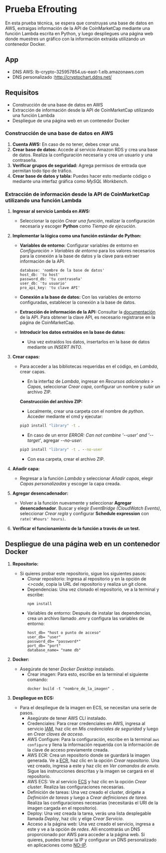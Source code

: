 # Prueba Efrouting

En esta prueba técnica, se espera que construyas una base de datos en AWS, extraigas información de la API de CoinMarketCap mediante una función Lambda escrita en Python, y luego despliegues una página web donde muestres un gráfico con la información extraída utilizando un contenedor Docker.

## App
- DNS AWS: lb-crypto-325957854.us-east-1.elb.amazonaws.com
- DNS personalizado :http://cryptochart.ddns.net/

## Requisitos
- Construcción de una base de datos en AWS
- Extracción de información desde la API de CoinMarketCap utilizando una función Lambda
- Despliegue de una página web en un contenedor Docker

### Construcción de una base de datos en AWS
1. **Cuenta AWS:** En caso de no tener, debes crear una.
2. **Crear base de datos:** Accede al servicio Amazon RDS y crea una base de datos. Realiza la configuración necesaria y crea un usuario y una contraseña.
3. **Verificar grupos de seguridad:** Agrega permisos de entrada que permitan todo tipo de tráfico.
4. **Crear base de datos y tabla:** Puedes hacer esto mediante código o mediante una interfaz gráfica como *MySQL Workbench*.


### Extracción de información desde la API de CoinMarketCap utilizando una función Lambda

1. **Ingresar al servicio Lambda en AWS:**
   - Seleccionar la opción *Crear una función*, realizar la configuración necesaria y escoger **Python** como *Tiempo de ejecución*.

2. **Implementar la lógica como una función estándar de Python:**
   - **Variables de entorno:** Configurar variables de entorno en *Configuración > Variables de entorno* para los valores necesarios para la conexión a la base de datos y la clave para extraer información de la API.

     ```script
     database: 'nombre de la base de datos'
     host_db: 'tu host'
     password_db: 'tu contraseña'
     user_db: 'tu usuario'
     pro_api_key: 'tu clave API'
     ```

   - **Conexión a la base de datos:** Con las variables de entorno configuradas, establecer la conexión a la base de datos.

   - **Extracción de información de la API:** Consultar la [documentación](https://coinmarketcap.com/api/documentation/v1/#) de la API. Para obtener la clave API, es necesario registrarse en la página de CoinMarketCap.

   - **Introducir los datos extraídos en la base de datos:**
     - Una vez extraídos los datos, insertarlos en la base de datos mediante un *INSERT INTO*.

3. **Crear capas:**
   - Para acceder a las bibliotecas requeridas en el código, en *Lambda*, crear capas.
     - En la interfaz de *Lambda*, ingresar en *Recursos adicionales > Capas*, seleccionar *Crear capa*, configurar un nombre y subir un archivo ZIP.

     **Construcción del archivo ZIP:**
     - Localmente, crear una carpeta con el nombre de *python*. Acceder mediante el cmd y ejecutar:

     ```cmd
     pip3 install "library" -t .
     ```

     - En caso de un error *ERROR: Can not combine '--user' and '--target'*, agregar *--no-user*:

     ```cmd
     pip3 install "library" -t . --no-user
     ```

     - Con esa carpeta, crear el archivo ZIP.

4. **Añadir capa:**
   - Regresar a la función *Lambda* y seleccionar *Añadir capas*, elegir *Capas personalizadas* y escoger la capa creada.

5. **Agregar desencadenador:**
   - Volver a la función nuevamente y seleccionar **Agregar desencadenador**. Buscar y elegir *EventBridge (CloudWatch Events)*, seleccionar *Crear regla* y configurar **Schedule expression** con `rate('#hours' hours)`.

6. **Verificar el funcionamiento de la función a través de un test.**


## Despliegue de una página web en un contenedor Docker

1. **Repositorio:**
   - Si quieres probar este repositorio, sigue los siguientes pasos:
      - Clonar repositorio: Ingresa al repositorio y en la opción de *<>code*, copia la URL del repositorio y realiza un git clone.
      - Dependencias: Una vez clonado el repositorio, ve a la terminal y escribe:
        ```script
        npm install
        ```
      - Variables de entorno: Después de instalar las dependencias, crea un archivo llamado *.env* y configura las variables de entorno:
        ```script
        host_db= "host o punto de acceso"
        user_db= "user"
        password_db= "password*"
        port_db= "port"
        database_name= "name db"
        ```

3. **Docker:**
   - Asegúrate de tener *Docker Desktop* instalado.
      - Crear imagen: Para esto, escribe en la terminal el siguiente comando:
        ```script
        docker build -t "nombre_de_la_imagen" .
        ```

4. **Despliegue en ECS:**
   - Para el despliegue de la imagen en ECS, se necesitan una serie de pasos.
      - Asegúrate de tener AWS CLI instalado.
      - Credenciales: Para crear credenciales en AWS, ingresa al servicio [IAM](https://us-east-1.console.aws.amazon.com/iam/home?region=us-east-1#/home), haz clic en *Mis credenciales de seguridad* y luego en *Crear claves de acceso*.
      - AWS Configure: Para la configuración, escribe en la terminal `aws configure` y llena la información requerida con la información de la clave de acceso previamente creada.
      - AWS ECR: Crea un repositorio donde se guardará la imagen generada. Ve a [ECR](https://us-east-1.console.aws.amazon.com/ecr/repositories?region=us-east-1), haz clic en la opción *Crear repositorio*. Una vez creado, ingresa a este y haz clic en *Ver comandos de envío*. Sigue las instrucciones descritas y la imagen se cargará en el repositorio.
      - AWS ECS: Ve al servicio [ECS](https://us-east-1.console.aws.amazon.com/ecs/v2/home?region=us-east-1) y haz clic en la opción *Crear cluster*. Realiza las configuraciones necesarias.
      - Definición de tareas: Una vez creado el cluster, dirígete a *Definición de tareas* y luego a *Crear definiciones de tarea*. Realiza las configuraciones necesarias (necesitarás el URI de la imagen cargada en el repositorio).
      - Deploy: Una vez creada la tarea, verás una lista desplegable llamada *Deploy*, haz clic y elige *Crear Servicio*.
      - Acceso a la página web: Una vez creado el servicio, ingresa a este y ve a la opción de *redes*. Allí encontrarás un DNS proporcionado por AWS para acceder a la página web. Si quieres, puedes tomar la IP y configurar un DNS personalizado en aplicaciones como [NO-IP](https://www.noip.com/remote-access?utm_source=bing&utm_medium=cpc&utm_campaign=free-dynamic-dns&msclkid=7ead558aec611deaf09a30ee1595918f).

   
